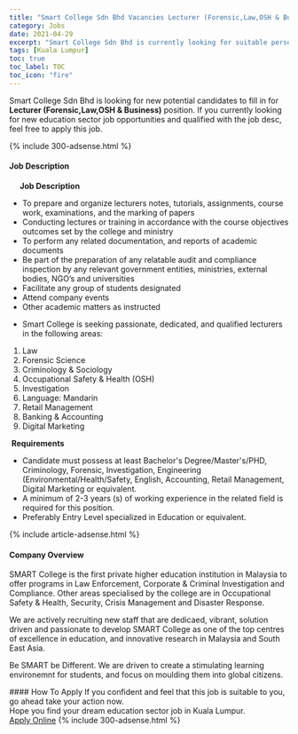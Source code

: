 ```yaml
---
title: "Smart College Sdn Bhd Vacancies Lecturer (Forensic,Law,OSH & Business)" 
category: Jobs 
date: 2021-04-29 
excerpt: "Smart College Sdn Bhd is currently looking for suitable person to fill in the Lecturer (Forensic,Law,OSH & Business) which positioned at Kuala Lumpur" 
tags: [Kuala Lumpur] 
toc: true 
toc_label: TOC 
toc_icon: "fire" 
--- 
```


<p>Smart College Sdn Bhd is looking for new potential candidates to fill in for <b>Lecturer (Forensic,Law,OSH & Business)</b> position. If you currently looking for new education sector job opportunities and qualified with the job desc, feel free to apply this job.
</p>{% include 300-adsense.html %} 
<div><div><h4>Job Description</h4></div><div><div><span><div><p>&#160;&#160;&#160;&#160;<strong>&#160;Job Description</strong></p><ul><li>To prepare and organize lecturers notes, tutorials, assignments, course work, examinations, and the marking of papers</li><li>Conducting lectures or training in accordance with the course objectives outcomes set by the college and ministry</li><li>To perform any related documentation, and reports of academic documents</li><li>Be part of the preparation of any relatable audit and compliance inspection by any relevant government entities, ministries, external bodies, NGO&#8217;s and universities</li><li>Facilitate any group of students designated</li><li>Attend company events</li><li>Other academic matters as instructed</li></ul><ul><li>Smart College is seeking passionate, dedicated, and qualified lecturers in the following areas:</li></ul><ol><li>Law</li><li>Forensic Science</li><li>Criminology &amp; Sociology</li><li>Occupational Safety &amp; Health (OSH)</li><li>Investigation</li><li>Language: Mandarin</li><li>Retail Management</li><li>Banking &amp; Accounting</li><li>Digital Marketing</li></ol><p>&#160;<strong>Requirements</strong>&#160;</p><ul><li>Candidate must possess at least Bachelor's Degree/Master's/PHD, Criminology, Forensic, Investigation, Engineering (Environmental/Health/Safety, English, Accounting,&#160;Retail Management, Digital Marketing or equivalent.</li><li>A minimum of 2-3 years (s) of working experience in the related field is required for this position.</li><li>Preferably Entry Level specialized in Education or equivalent.</li></ul></div></span></div></div></div> 
{% include article-adsense.html %} 
<div><div><h4>Company Overview</h4></div><div><div><span><div><p>SMART College is the first private higher education institution in Malaysia to offer programs in Law Enforcement, Corporate &amp; Criminal Investigation and Compliance. Other areas specialised by the college are in Occupational Safety &amp; Health, Security, Crisis Management and Disaster Response.</p><p>We are actively recruiting new staff that are dedicaed, vibrant, solution driven and passionate to&#160;develop&#160;SMART College as one of the top centres of excellence in education, and innovative research in Malaysia and South East Asia.&#160;</p><p>Be SMART be Different. We are driven to create a stimulating learning environemnt for students, and focus on moulding them into global citizens.&#160;</p></div></span></div></div></div> 
#### How To Apply 
If you confident and feel that this job is suitable to you, go ahead take your action now. <br/> 
Hope you find your dream education sector job in Kuala Lumpur. <br/> 
<a href="https://www.jobstreet.com.my/en/job/lecturer-forensic-law-osh-business-4552351?jobId=jobstreet-my-job-4552351" class="btn btn--info" target="_blank" rel="nofollow noopenner">Apply Online</a> 
{% include 300-adsense.html %} 